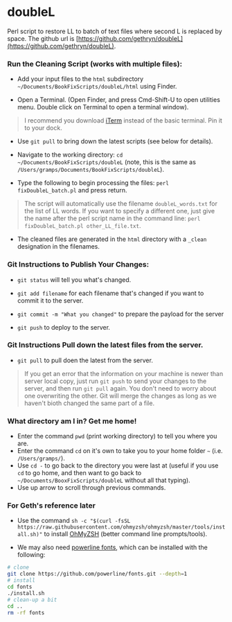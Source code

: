 # doubleL
Perl script to restore LL to batch of text files where second L is replaced by space.  The github url is [https://github.com/gethryn/doubleL](https://github.com/gethryn/doubleL).

### Run the Cleaning Script (works with multiple files):

* Add your input files to the `html` subdirectory `~/Documents/BookFixScripts/doubleL/html` using Finder.

* Open a Terminal. (Open Finder, and press Cmd-Shift-U to open utilities menu.  Double click on Terminal to open a terminal window).
> I recommend you download [iTerm](https://iterm2.com) instead of the basic terminal. Pin it to your dock.

* Use `git pull` to bring down the latest scripts (see below for details). 

* Navigate to the working directory: `cd ~/Documents/BookFixScripts/doubleL` (note, this is the same as `/Users/gramps/Documents/BookFixScripts/doubleL`).

* Type the following to begin processing the files: `perl fixDoubleL_batch.pl` and press return.  

> The script will automatically use the filename `doubleL_words.txt` for the list of LL words.  If you want to specify a different one, just give the name after the perl script name in the command line: `perl fixDoubleL_batch.pl other_LL_file.txt`.

* The cleaned files are generated in the `html` directory with a `_clean` designation in the filenames.


### Git Instructions to Publish Your Changes:
* `git status` will tell you what's changed.

* `git add filename` for each filename that's changed if you want to commit it to the server.

* `git commit -m "What you changed"` to prepare the payload for the server

* `git push` to deploy to the server.


### Git Instructions Pull down the latest files from the server.

* `git pull` to pull doen the latest from the server.

> If you get an error that the information on your machine is newer than server local copy, just run `git push` to send your changes to the server, and then run `git pull` again.  You don't need to worry about one overwriting the other.  Git will merge the changes as long as we haven't bioth changed the same part of a file.


### What directory am I in? Get me home!
* Enter the command `pwd` (print working directory) to tell you where you are.
* Enter the command `cd` on it's own to take you to your home folder `~` (i.e. `/Users/gramps/`).
* Use `cd -` to go back to the directory you were last at (useful if you use `cd` to go home, and then want to go back to `~/Documents/BooxFixScripts/doubleL` without all that typing).
* Use up arrow to scroll through previous commands.


### For Geth's reference later
* Use the command `sh -c "$(curl -fsSL https://raw.githubusercontent.com/ohmyzsh/ohmyzsh/master/tools/install.sh)"` to install [OhMyZSH](https://github.com/ohmyzsh/ohmyzsh) (better command line prompts/tools). 

* We may also need [powerline fonts](https://github.com/powerline/fonts), which can be installed with the following:
```sh
# clone
git clone https://github.com/powerline/fonts.git --depth=1
# install
cd fonts
./install.sh
# clean-up a bit
cd ..
rm -rf fonts
```

